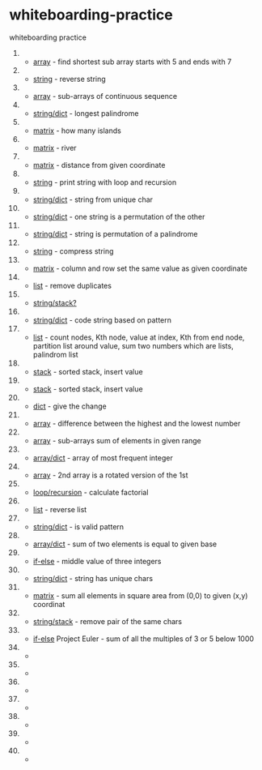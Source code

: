 # whiteboarding-practice
whiteboarding practice


1. - [array](https://github.com/JennyShalai/whiteboarding-practice/blob/master/task-1-find-sortest-subarray.playground/Contents.swift) - find shortest sub array starts with 5 and ends with 7
2. - [string](https://github.com/JennyShalai/whiteboarding-practice/blob/master/task-2-revers%20string.playground/Contents.swift) - reverse string
3. - [array](https://github.com/JennyShalai/whiteboarding-practice/blob/master/task-3-consecutive-segments.playground/Contents.swift) - sub-arrays of continuous sequence
4. - [string/dict](https://github.com/JennyShalai/whiteboarding-practice/blob/master/task-4-longest-palindrome.playground/Contents.swift) - longest palindrome
5. - [matrix](https://github.com/JennyShalai/whiteboarding-practice/blob/master/task-5-find-islands-2D-matrix.playground/Contents.swift) - how many islands
6. - [matrix](https://github.com/JennyShalai/whiteboarding-practice/tree/master/task-6-matrix-river.playground) - river
7. - [matrix](https://github.com/JennyShalai/whiteboarding-practice/blob/master/task-7-matrix-how-far.playground/Contents.swift) - distance from given coordinate
8. - [string](https://github.com/JennyShalai/whiteboarding-practice/blob/master/task-8-print-recursion.playground/Contents.swift) - print string with loop and recursion
9. - [string/dict](https://github.com/JennyShalai/whiteboarding-practice/blob/master/task-9-string-is-unique-chars.playground/Contents.swift) - string from unique char
10. - [string/dict](https://github.com/JennyShalai/whiteboarding-practice/blob/master/task-10-are-two-strings-permutation.playground/Contents.swift) - one string is a permutation of the other
11. - [string/dict](https://github.com/JennyShalai/whiteboarding-practice/blob/master/task-11-is-string-permutation-palindrom.playground/Contents.swift) - string is permutation of a palindrome
12. - [string](https://github.com/JennyShalai/whiteboarding-practice/blob/master/task-12-string-compression.playground/Contents.swift) - compress string
13. - [matrix](https://github.com/JennyShalai/whiteboarding-practice/blob/master/task-13-matrix-row-col-same-number.playground/Contents.swift) - column and row set the same value as given coordinate
14. - [list](https://github.com/JennyShalai/whiteboarding-practice/blob/master/task-14-linked-list-del-duplicates.playground/Contents.swift) - remove duplicates
15. - [string/stack?](https://github.com/JennyShalai/whiteboarding-practice/blob/master/task-15-brackets-validation.playground/Contents.swift)
16. - [string/dict](https://github.com/JennyShalai/whiteboarding-practice/blob/master/task-16-coder-string.playground/Contents.swift) - code string based on pattern 
17. - [list](https://github.com/JennyShalai/whiteboarding-practice/blob/master/task-17-list-count-and-ith-index.playground/Contents.swift) - count nodes, Kth node, value at index, Kth from end node, partition list around value, sum two numbers which are lists, palindrom list
18. - [stack](https://github.com/JennyShalai/whiteboarding-practice/blob/master/task-19-stack-sorted-insert-value.playground/Contents.swift) - sorted stack, insert value
19. - [stack](https://github.com/JennyShalai/whiteboarding-practice/blob/master/task-19-stack-sorted-insert-value.playground/Contents.swift) - sorted stack, insert value
20. - [dict](https://github.com/JennyShalai/whiteboarding-practice/blob/master/task-20-give-change.playground/Contents.swift) - give the change
21. - [array](https://github.com/JennyShalai/whiteboarding-practice/blob/master/task-21-array-medium.playground/Contents.swift) - difference between the highest and the lowest number
22. - [array](https://github.com/JennyShalai/whiteboarding-practice/blob/master/task-22-subarrays-with-sum-in-range.playground/Contents.swift) - sub-arrays sum of elements in given range
23. - [array/dict](https://github.com/JennyShalai/whiteboarding-practice/blob/master/task-23-array-frequent-integer.playground/Contents.swift) - array of most frequent integer
24. - [array](https://github.com/JennyShalai/whiteboarding-practice/blob/master/task-24-two-arrays-rotated-vertion.playground/Contents.swift) - 2nd array is a rotated version of the 1st
25. - [loop/recursion](https://github.com/JennyShalai/whiteboarding-practice/blob/master/task-25-n!.playground/Contents.swift) - calculate factorial 
26. - [list](https://github.com/JennyShalai/whiteboarding-practice/blob/master/task-26-reverse-list.playground/Contents.swift) - reverse list
27. - [string/dict](https://github.com/JennyShalai/whiteboarding-practice/blob/master/task-27-isValid-pattern.playground/Contents.swift) - is valid pattern
27. - [array/dict](https://github.com/JennyShalai/whiteboarding-practice/blob/master/task-27-sum%3D%3Dbase-in-array.playground/Contents.swift) - sum of two elements is equal to given base
28. - [if-else](https://github.com/JennyShalai/whiteboarding-practice/blob/master/task-28-who-is-middle-from-three.playground/Contents.swift) - middle value of three integers
29. - [string/dict](https://github.com/JennyShalai/whiteboarding-practice/blob/master/task-29-string-from-unique-chars.playground/Contents.swift) - string has unique chars
30. - [matrix](https://github.com/JennyShalai/whiteboarding-practice/blob/master/task-30-matriz-sum-from-0.0-to-x.playground/Contents.swift) - sum all elements in square area from (0,0) to given (x,y) coordinat
31. - [string/stack](https://github.com/JennyShalai/whiteboarding-practice/blob/master/task-31-delete-equal-char-pairs.playground/Contents.swift) - remove pair of the same chars
32. - [if-else](https://github.com/JennyShalai/whiteboarding-practice/blob/master/task-32-Multiples-Of-3-and-5.playground/Contents.swift) Project Euler - sum of all the multiples of 3 or 5 below 1000
33. - []()
34. - []()
35. - []()
36. - []()
37. - []()
38. - []()
39. - []()
